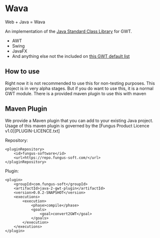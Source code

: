 # Wava
Web + Java = Wava

An implementation of the [Java Standard Class Library](https://en.wikipedia.org/wiki/Java_Class_Library) for GWT.
  - AWT
  - Swing
  - JavaFX
  - And anything else not the included on [this GWT default list](http://www.gwtproject.org/doc/latest/RefJreEmulation.html)

## How to use
Right now it is not recommended to use this for non-testing purposes. This project is in very alpha stages. But if you do want to use this, it is a normal GWT module.
There is a provided maven plugin to use this with maven

## Maven Plugin
We provide a Maven plugin that you can add to your existing Java project.
Usage of this maven plugin is governed by the [Fungus Product Licence v1.0][PLUGIN-LICENCE.txt]

Repository:
```
<pluginRepository>
    <id>fungus-software</id>
    <url>https://repo.fungus-soft.com/</url>
</pluginRepository>
```
Plugin:
```
<plugin>
    <groupId>com.fungus-soft</groupId>
    <artifactId>java-2-gwt-plugin</artifactId>
    <version>0.0.2-SNAPSHOT</version>
    <executions>
        <execution>
            <phase>compile</phase>
            <goals>
                <goal>convert2GWT</goal>
            </goals>
        </execution>
    </executions>
</plugin>
```

